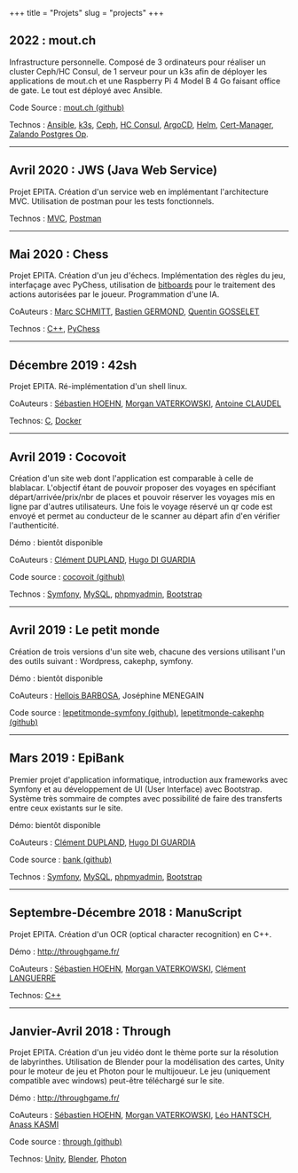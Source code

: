 +++
title = "Projets"
slug = "projects"
+++

## 2022 : mout.ch
Infrastructure personnelle. Composé de 3 ordinateurs pour réaliser un cluster Ceph/HC Consul, de 1 serveur pour un k3s afin de déployer les applications de mout.ch et une Raspberry Pi 4 Model B 4 Go faisant office de gate. Le tout est déployé avec Ansible.

Code Source : [mout.ch (github)](https://github.com/mout-ch)

Technos : [Ansible](https://en.wikipedia.org/wiki/Ansible_(software)), [k3s](https://github.com/k3s-io/k3s), [Ceph](https://en.wikipedia.org/wiki/Ceph_(software)), [HC Consul](https://www.consul.io/), [ArgoCD](https://argo-cd.readthedocs.io/en/stable/), [Helm](https://helm.sh/), [Cert-Manager](https://cert-manager.io/docs/), [Zalando Postgres Op](https://github.com/zalando/postgres-operator).

---
## Avril 2020 : JWS (Java Web Service)
Projet EPITA. Création d'un service web en implémentant l'architecture MVC. Utilisation de postman pour les tests fonctionnels.

Technos : [MVC](https://en.wikipedia.org/wiki/Model%E2%80%93view%E2%80%93controller), [Postman](https://www.postman.com/)

---
## Mai 2020 : Chess
Projet EPITA. Création d'un jeu d'échecs. Implémentation des règles du jeu, interfaçage avec PyChess, utilisation de [bitboards](https://en.wikipedia.org/wiki/Bitboard) pour le traitement des actions autorisées par le joueur. Programmation d'une IA.

CoAuteurs : [Marc SCHMITT](https://www.linkedin.com/in/risson/), [Bastien GERMOND](https://www.linkedin.com/in/bastien-germond/), [Quentin GOSSELET](https://www.linkedin.com/in/quentin-gosselet/)

Technos : [C++](https://en.wikipedia.org/wiki/C%2B%2B), [PyChess](https://github.com/pychess/pychess)

---
## Décembre 2019 : 42sh
Projet EPITA. Ré-implémentation d'un shell linux.

CoAuteurs : [Sébastien HOEHN](https://www.linkedin.com/in/sebastien-hoehn/), [Morgan VATERKOWSKI](https://www.linkedin.com/in/morgan-vaterkowski/), [Antoine CLAUDEL](https://www.linkedin.com/in/antoine-claudel-0b37651aa/)

Technos: [C](https://en.wikipedia.org/wiki/C_(programming_language)), [Docker](https://en.wikipedia.org/wiki/Docker_(software))

---
## Avril 2019 : Cocovoit
Création d'un site web dont l'application est comparable à celle de blablacar. L'objectif étant de pouvoir proposer des voyages en spécifiant départ/arrivée/prix/nbr de places et pouvoir réserver les voyages mis en ligne par d'autres utilisateurs. Une fois le voyage réservé un qr code est envoyé et permet au conducteur de le scanner au départ afin d'en vérifier l'authenticité.

Démo : bientôt disponible

CoAuteurs : [Clément DUPLAND](https://www.linkedin.com/in/cldupland/), [Hugo DI GUARDIA](https://www.linkedin.com/in/hdiguardia/)

Code source : [cocovoit (github)](https://github.com/rootmout-epita/cocovoit)

Technos : [Symfony](https://symfony.com/), [MySQL](https://en.wikipedia.org/wiki/MySQL), [phpmyadmin](https://en.wikipedia.org/wiki/PhpMyAdmin), [Bootstrap](https://getbootstrap.com/)

---
## Avril 2019 : Le petit monde
Création de trois versions d'un site web, chacune des versions utilisant l'un des outils suivant : Wordpress, cakephp, symfony.

Démo : bientôt disponible

CoAuteurs : [Hellois BARBOSA](https://www.linkedin.com/in/hellois-barbosa/), Joséphine MENEGAIN

Code source : [lepetitmonde-symfony (github)](https://github.com/rootmout-epita/lepetitmonde-symfony), [lepetitmonde-cakephp (github)](https://github.com/rootmout-epita/lepetitmonde-cakephp)

---
## Mars 2019 : EpiBank
Premier projet d'application informatique, introduction aux frameworks avec Symfony et au développement de UI (User Interface) avec Bootstrap. Système très sommaire de comptes avec possibilité de faire des transferts entre ceux existants sur le site.

Démo: bientôt disponible

CoAuteurs : [Clément DUPLAND](https://www.linkedin.com/in/cldupland/), [Hugo DI GUARDIA](https://www.linkedin.com/in/hdiguardia/)

Code source : [bank (github)](https://github.com/rootmout-epita/bank)

Technos : [Symfony](https://symfony.com/), [MySQL](https://en.wikipedia.org/wiki/MySQL), [phpmyadmin](https://en.wikipedia.org/wiki/PhpMyAdmin), [Bootstrap](https://getbootstrap.com/)

---
## Septembre-Décembre 2018 : ManuScript
Projet EPITA. Création d'un OCR (optical character recognition) en C++.

Démo : http://throughgame.fr/

CoAuteurs : [Sébastien HOEHN](https://www.linkedin.com/in/sebastien-hoehn/), [Morgan VATERKOWSKI](https://www.linkedin.com/in/morgan-vaterkowski/), [Clément LANGUERRE](https://www.linkedin.com/in/cl%C3%A9ment-languerre/)

Technos: [C++](https://en.wikipedia.org/wiki/C%2B%2B)

---
## Janvier-Avril 2018 : Through
Projet EPITA. Création d'un jeu vidéo dont le thème porte sur la résolution de labyrinthes. Utilisation de Blender pour la modélisation des cartes, Unity pour le moteur de jeu et Photon pour le multijoueur. Le jeu (uniquement compatible avec windows) peut-être téléchargé sur le site.

Démo : http://throughgame.fr/

CoAuteurs : [Sébastien HOEHN](https://www.linkedin.com/in/sebastien-hoehn/), [Morgan VATERKOWSKI](https://www.linkedin.com/in/morgan-vaterkowski/), [Léo HANTSCH](https://www.linkedin.com/in/l%C3%A9o-hantsch/), [Anass KASMI](https://www.linkedin.com/in/anass-kasmi-10704520b/)

Code source : [through (github)](https://github.com/rootmout-epita/through)

Technos: [Unity](https://unity.com/fr), [Blender](https://www.blender.org/), [Photon](https://www.photonengine.com/pun)
